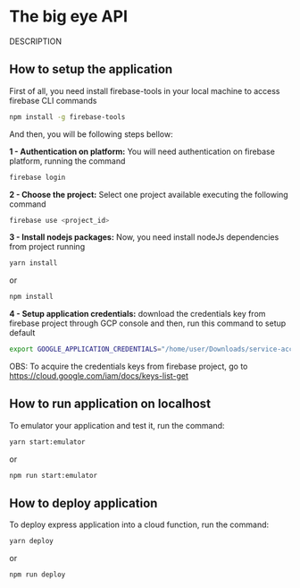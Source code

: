 # The big eye API

DESCRIPTION

## How to setup the application

First of all, you need install firebase-tools in your local machine to access firebase CLI commands

```bash
npm install -g firebase-tools
```

And then, you will be following steps bellow:


**1 - Authentication on platform:** You will need authentication on firebase platform, running the command

```bash
firebase login
```

**2 - Choose the project:** Select one project available executing the following command

```bash
firebase use <project_id>
```

**3 - Install nodejs packages:** Now, you need install nodeJs dependencies from project running

```bash
yarn install
```

or

```bash
npm install
```

**4 - Setup application credentials:** download the credentials key from firebase project through GCP console and then, run this command to setup default

```bash
export GOOGLE_APPLICATION_CREDENTIALS="/home/user/Downloads/service-account-file.json"
```

OBS: To acquire the credentials keys from firebase project, go to https://cloud.google.com/iam/docs/keys-list-get


## How to run application on localhost

To emulator your application and test it, run the command:

```bash
yarn start:emulator
```

or

```bash
npm run start:emulator
```

## How to deploy application

To deploy express application into a cloud function, run the command:

```bash
yarn deploy
```

or

```bash
npm run deploy
```
